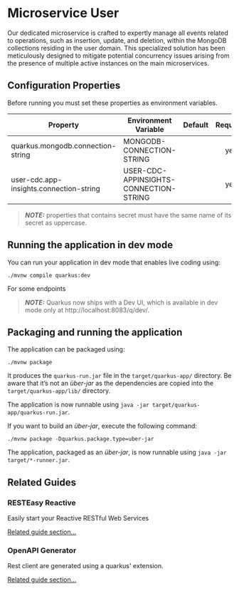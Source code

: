 # Microservice User

Our dedicated microservice is crafted to expertly manage all events related to operations, such as insertion, update, and deletion, 
within the MongoDB collections residing in the user domain. 
This specialized solution has been meticulously designed to mitigate potential concurrency issues arising from the presence of multiple active instances 
on the main microservices.

## Configuration Properties

Before running you must set these properties as environment variables.


| **Property**                                      | **Environment Variable**                 | **Default** | **Required** |
|---------------------------------------------------|------------------------------------------|-------------|:------------:|
| quarkus.mongodb.connection-string                 | MONGODB-CONNECTION-STRING                |             |     yes      |
| user-cdc.app-insights.connection-string           | USER-CDC-APPINSIGHTS-CONNECTION-STRING   |             |     yes      |


> **_NOTE:_**  properties that contains secret must have the same name of its secret as uppercase.


## Running the application in dev mode

You can run your application in dev mode that enables live coding using:
```shell script
./mvnw compile quarkus:dev
```

For some endpoints 

> **_NOTE:_**  Quarkus now ships with a Dev UI, which is available in dev mode only at http://localhost:8083/q/dev/.

## Packaging and running the application

The application can be packaged using:
```shell script
./mvnw package
```
It produces the `quarkus-run.jar` file in the `target/quarkus-app/` directory.
Be aware that it’s not an _über-jar_ as the dependencies are copied into the `target/quarkus-app/lib/` directory.

The application is now runnable using `java -jar target/quarkus-app/quarkus-run.jar`.

If you want to build an _über-jar_, execute the following command:
```shell script
./mvnw package -Dquarkus.package.type=uber-jar
```

The application, packaged as an _über-jar_, is now runnable using `java -jar target/*-runner.jar`.

## Related Guides


### RESTEasy Reactive

Easily start your Reactive RESTful Web Services

[Related guide section...](https://quarkus.io/guides/getting-started-reactive#reactive-jax-rs-resources)

### OpenAPI Generator

Rest client are generated using a quarkus' extension.

[Related guide section...](hhttps://github.com/quarkiverse/quarkus-openapi-generator)
